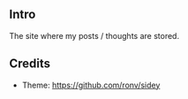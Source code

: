 ## Intro

The site where my posts / thoughts are stored.

## Credits

- Theme: https://github.com/ronv/sidey